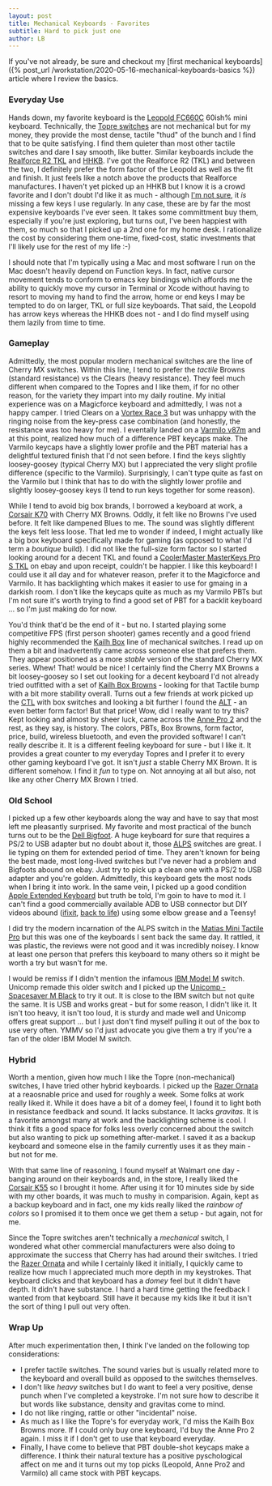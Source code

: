 ```yaml
---
layout: post
title: Mechanical Keyboards - Favorites
subtitle: Hard to pick just one
author: LB
---
```


If you've not already, be sure and checkout my [first mechanical keyboards]({% post_url /workstation/2020-05-16-mechanical-keyboards-basics %}) article where I review the basics.

### Everyday Use

Hands down, my favorite keyboard is the [Leopold FC660C](https://mechanicalkeyboards.com/shop/index.php?l=product_detail&p=4096) 60ish% mini keyboard. Technically, the [Topre switches](https://mechanicalkeyboards.com/shop/index.php?l=product_list&c=79) are not mechanical but for my money, they provide the most dense, tactile "thud" of the bunch and I find that to be quite satisfying. I find them quieter than most other tactile switches and dare I say smooth, like butter. Similar keyboards include the [Realforce R2 TKL](https://mechanicalkeyboards.com/shop/index.php?l=product_detail&p=6179) and [HHKB](https://mechanicalkeyboards.com/shop/index.php?l=product_detail&p=6181). I've got  the Realforce R2 (TKL) and between the two, I definitely prefer the form factor of the Leopold as well as the fit and finish. It just feels like a notch above the products that Realforce manufactures. I haven't yet picked up an HHKB but I know it is a crowd favorite and I don't doubt I'd like it as much - although [I'm not sure](https://www.youtube.com/watch?v=r07wzuVU5Jo), it _is_ missing a few keys I use regularly. In any case, these are by far the most expensive keyboards I've ever seen. It takes some committment buy them, especially if you're just exploring, but turns out, I've been happiest with them, so much so that I picked up a 2nd one for my home desk. I rationalize the cost by considering them one-time, fixed-cost, static investments that I'll likely use for the rest of my life :-)

I should note that I'm typically using a Mac and most software I run on the Mac doesn't heavily depend on Function keys. In fact, native cursor movement tends to conform to emacs key bindings which affords me the ability to quickly move my cursor in Terminal or Xcode without having to resort to moving my hand to find the arrow, home or end keys I may be tempted to do on larger, TKL or full size keyboards. That said, the Leopold has arrow keys whereas the HHKB does not - and I do find myself using them lazily from time to time.

### Gameplay

Admittedly, the most popular modern mechanical switches are the line of Cherry MX switches. Within this line, I tend to prefer the _tactile_ Browns (standard resistance) vs the Clears (heavy resistance). They feel much different when compared to the Topres and I like them, if for no other reason, for the variety they impart into my daily routine. My initial experience was on a Magicforce keyboard and admittedly, I was not a happy camper. I tried Clears on a [Vortex Race 3](https://mechanicalkeyboards.com/shop/index.php?l=product_list&c=455) but was unhappy with the ringing noise from the key-press case combination (and honestly, the resistance was too heavy for me). I eventally landed on a [Varmilo v87m](https://mechanicalkeyboards.com/shop/index.php?l=product_detail&p=3507) and at this point, realized how much of a difference PBT keycaps make. The Varmilo keycaps have a slightly lower profile and the PBT material has a delightful textured finish that I'd not seen before. I find the keys slightly loosey-goosey (typical Cherry MX) but I appreciated the very slight profile difference (specific to the Varmilo). Surprisingly, I can't type quite as fast on the Varmilo but I think that has to do with the slightly lower profile and slightly loosey-goosey keys (I tend to run keys together for some reason).

While I tend to avoid big box brands, I borrowed a keyboard at work, a [Corsair K70](https://www.corsair.com/ww/en/Categories/Products/Gaming-Keyboards/CORSAIR-Gaming-K70-Mechanical-Gaming-Keyboard-%E2%80%94-CHERRY%C2%AE-MX-Brown-%28ND%29/p/CH-9000116-ND) with Cherry MX Browns. Oddly, it felt like no Browns I've used before. It felt like dampened Blues to me. The sound was slightly different the keys felt less loose. That led me to wonder if indeed, I might actually like a big box keyboard specifically made for gaming (as opposed to what I'd term a _boutique_ build). I did not like the full-size form factor so I started looking around for a decent TKL and found a [CoolerMaster MasterKeys Pro S TKL](https://www.coolermaster.com/catalog/peripheral/keyboards/masterkeys-pro-s/) on ebay and upon receipt, couldn't be happier. I like this keyboard! I could use it all day and for whatever reason, prefer it to the Magicforce and Varmilo. It has backlighting which makes it easier to use for gmaing in a darkish room. I don't like the keycaps quite as much as my Varmilo PBTs but I'm not sure it's worth trying to find a good set of PBT for a backlit keyboard &hellip; so I'm just making do for now.

You'd think that'd be the end of it - but no. I started playing some competitive FPS (first person shooter) games recently and a good friend highly recommended the [Kailh Box](https://www.keyboardco.com/blog/index.php/2017/11/an-introduction-to-kailh-switches-including-speed-box/) line of mechanical switches. I read up on them a bit and inadvertently came across someone else that prefers them. They appear positioned as a more _stable_ version of the standard Cherry MX series. Whew! That! would be nice! I certainly find the Cherry MX Browns a bit loosey-goosey so I set out looking for a decent keyboard I'd not already tried outfitted with a set of [Kailh Box Browns](https://novelkeys.xyz/products/kailh-box-switches) - looking for that Tactile bump with a bit more stability overall. Turns out a few friends at work picked up the [CTL](https://drop.com/buy/drop-ctrl-mechanical-keyboard) with box switches and looking a bit further I found the [ALT](https://drop.com/buy/drop-alt-mechanical-keyboard) - an even better form factor! But that price! Wow, did I really want to try this? Kept looking and almost by sheer luck, came across the [Anne Pro 2](https://annepro2.com/products/kailh-box-switchobins-anne-pro-2-60-nkro-bluetooth-4-0-type-c-rgb-mechanical-gaming-keyboard) and the rest, as they say, is history. The colors, PBTs, Box Browns, form factor, price, build, wireless bluetooth, and even the provided software! I can't really describe it. It is a different feeling keyboard for sure - but I like it. It provides a great counter to my everyday Topres and I prefer it to every other gaming keyboard I've got. It isn't _just_ a stable Cherry MX Brown. It is different somehow. I find it _fun_ to type on. Not annoying at all but also, not like any other Cherry MX Brown I tried.

### Old School

I picked up a few other keyboards along the way and have to say that most left me pleasantly surprised. My favorite and most practical of the bunch turns out to be the [Dell Bigfoot](https://deskthority.net/wiki/Dell_AT101). A huge keyboard for sure that requires a PS/2 to USB adapter but no doubt about it, those [ALPS](https://deskthority.net/wiki/Alps_SKCL/SKCM_series) switches are great. I lie typing on them for extended period of time. They aren't known for being the best made, most long-lived switches but I've never had a problem and Bigfoots abound on ebay. Just try to pick up a clean one with a PS/2 to USB adapter and you're golden. Admittedly, this keyboard gets the most nods when I bring it into work. In the same vein, I picked up a good condition [Apple Extended Keyboard](https://lowendmac.com/2006/the-legendary-apple-extended-keyboard/) but truth be told, I'm goin to have to mod it. I can't find a good commercially available ADB to USB connector but DIY videos abound ([ifixit](https://www.ifixit.com/News/4468/hack-it-better-apple-extended-keyboard-ii), [back to life](https://medium.com/@hannes_egler/bringing-an-apple-extended-keyboard-ii-back-to-life-8c962d3b960b)) using some elbow grease and a Teensy!

I did try the modern incarnation of the ALPS switch in the [Matias Mini Tactile Pro](https://matias.ca/minitactilepro/mac/) but this was one of the keyboards I sent back the same day. It rattled, it was plastic, the reviews were not good and it was incredibly noisey. I know at least one person that prefers this keyboard to many others so it might be worth a try but wasn't for me.

I would be remiss if I didn't mention the infamous [IBM Model M](https://en.wikipedia.org/wiki/Model_M_keyboard) switch. Unicomp remade this older switch and I picked up the [Unicomp - Spacesaver M Black](https://www.pckeyboard.com/page/FeaturedProducts/UB4ZPHA) to try it out. It is close to the IBM switch but not quite the same. It is USB and works great - but for some reason, I didn't like it. It isn't too heavy, it isn't too loud, it is sturdy and made well and Unicomp offers great support &hellip; but I just don't find myself pulling it out of the box to use very often. YMMV so I'd just advocate you give them a try if you're a fan of the older IBM Model M switch.

### Hybrid

Worth a mention, given how much I like the Topre (non-mechanical) switches, I have tried other hybrid keyboards. I picked up the [Razer Ornata](https://www.pckeyboard.com/page/FeaturedProducts/UB4ZPHA) at a reaosnable price and used for roughly a week. Some folks at work really liked it. While it does have a bit of a domey feel, I found it to light both in resistance feedback and sound. It lacks substance. It lacks _gravitas._ It is a favorite amongst many at work and the backlighting scheme is cool. I think it fits a good space for folks less overly concerned about the switch but also wanting to pick up something after-market. I saved it as a backup keyboard and someone else in the family currently uses it as they main - but not for me.

With that same line of reasoning, I found myself at Walmart one day - banging around on their keyboards and, in the store, I really liked the [Corsair K55](https://www.amazon.com/CORSAIR-K55-RGB-Gaming-Keyboard/dp/B01M4LIKLI) so I brought it home. After using it for 10 minutes side by side with my other boards, it was much to mushy in comparision. Again, kept as a backup keyboard and in fact, one my kids really liked the _rainbow of colors_ so I promised it to them once we get them a setup - but again, not for me.

Since the Topre switches aren't technically a _mechanical_ switch, I wondered what other commercial manufacturers were also doing to approximate the success that Cherry has had around their switches. I tried the [Razer Ornata](https://www.pckeyboard.com/page/FeaturedProducts/UB4ZPHA) and while I certainly liked it initially, I quickly came to realize how much I appreciated much more depth in my keystrokes. That keyboard clicks and that keyboard has a _domey_ feel but it didn't have depth. It didn't have substance. I hard a hard time getting the feedback I wanted from that keyboard. Still have it because my kids like it but it isn't the sort of thing I pull out very often.

### Wrap Up

After much experimentation then, I think I've landed on the following top considerations:

- I prefer tactile switches. The sound varies but is usually related more to the keyboard and overall build as opposed to the switches themselves.
- I don't like _heavy_ switches but I do want to feel a very positive, dense punch when I've completed a keystroke. I'm not sure how to describe it but words like substance, density and gravitas come to mind.
- I do not like ringing, rattle or other "incidental" noise.
- As much as I like the Topre's for everyday work, I'd miss the Kailh Box Browns more. If I could only buy one keyboard, I'd buy the Anne Pro 2 again. I miss it if I don't get to use that keyboard everyday.
- Finally, I have come to believe that PBT double-shot keycaps make a difference. I think their natural texture has a positive pyschological affect on me and it turns out my top picks (Leopold, Anne Pro2 and Varmilo) all came stock with PBT keycaps.
